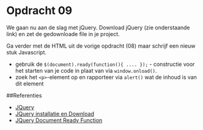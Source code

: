 # Opdracht 09 
We gaan nu aan de slag met jQuery. Download jQuery (zie onderstaande link) en zet de gedownloade file in je project.

Ga verder met de HTML uit de vorige opdracht (08) maar schrijf een nieuw stuk Javascript.
  * gebruik de `$(document).ready(function(){ .... });` - constructie voor het starten van je code in plaat van
  via `window.onload()`.
  * zoek het `<p>`-element op en rapporteer via `alert()` wat de inhoud is van dit element
  
##Referenties
  * [JQuery](http://jquery.com/)
  * [JQuery installatie en Download](https://jquery.com/download/)
  * [JQuery Document Ready Function](https://api.jquery.com/ready/#ready-handler)
